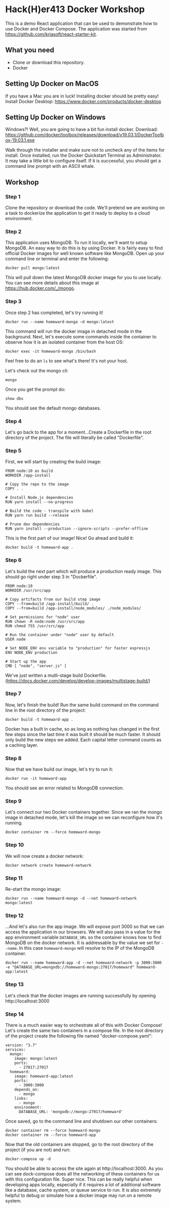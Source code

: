 # Hack(H)er413 Docker Workshop

This is a demo React application that can be used to demonstrate how to use Docker and Docker Compose.
The application was started from https://github.com/kriasoft/react-starter-kit.

## What you need
- Clone or download this repository.
- Docker

## Setting Up Docker on MacOS
If you have a Mac you are in luck! Installing docker should be pretty easy!
Install Docker Desktop: https://www.docker.com/products/docker-desktop

## Setting Up Docker on Windows
Windows?! Well, you are going to have a bit fun install docker.
Download: https://github.com/docker/toolbox/releases/download/v19.03.1/DockerToolbox-19.03.1.exe 

Walk through the installer and make sure not to uncheck any of the items for install. Once installed, 
run the Docker Quickstart Terminal as Administrator. It may take a little bit to configure itself. 
If it is successful, you should get a command line prompt with an ASCII whale.


## Workshop

### Step 1
Clone the repository or download the code. We'll pretend we are working on
a task to dockerize the application to get it ready to deploy to a cloud environment.


### Step 2
This application uses MongoDB. To run it locally, we'll want to setup MongoDB.
An easy way to do this is by using Docker. It is fairly easy to find official Docker images
for well known software like MongoDB. Open up your command line or terminal and
enter the following:
```
docker pull mongo:latest
```
This will pull down the latest MongoDB docker image for you to use locally. You can see
more details about this image at https://hub.docker.com/_/mongo.

### Step 3
Once step 2 has completed, let's try running it!
```
docker run --name homeward-mongo –d mongo:latest
```
This command will run the docker image in detached mode in the background.
Next, let's execute some commands inside the container to observe how it is
an isolated container from the host OS:
```
docker exec -it homeward-mongo /bin/bash
```
Feel free to do an `ls` to see what's there! It's not your host.

Let's check out the mongo cli:
```
mongo
```
Once you get the prompt do:
```
show dbs
```
You should see the default mongo databases.

### Step 4
Let's go back to the app for a moment...Create a Dockerfile in the root directory of the project. The file will literally
be called "Dockerfile".

### Step 5
First, we will start by creating the build image:
```
FROM node:10 as build
WORKDIR /app-install

# Copy the repo to the image
COPY . .

# Install Node.js dependencies
RUN yarn install --no-progress

# Build the code - transpile with babel
RUN yarn run build --release

# Prune dev dependencies
RUN yarn install --production --ignore-scripts --prefer-offline
```
This is the first part of our image! Nice! Go ahead and build it:
```
docker build -t homeward-app .
```

### Step 6
Let's build the next part which will produce a production ready image.
This should go right under step 3 in "Dockerfile".
```
FROM node:10
WORKDIR /usr/src/app

# Copy artifacts from our build step image
COPY --from=build /app-install/build/ .
COPY --from=build /app-install/node_modules/ ./node_modules/

# Set permissions for "node" user
RUN chown -R node:node /usr/src/app
RUN chmod 755 /usr/src/app

# Run the container under "node" user by default
USER node

# Set NODE_ENV env variable to "production" for faster expressjs
ENV NODE_ENV production

# Start up the app
CMD [ "node", "server.js" ]
```
We've just written a mutli-stage build Dockerfile. (https://docs.docker.com/develop/develop-images/multistage-build/)


### Step 7
Now, let's finish the build! Run the same build command on the command line in the root directory of the project:
```
docker build -t homeward-app .
```
Docker has a built in cache, so as long as nothing has changed in the first few steps since the last time it was built
it should be much faster. It should only build the new steps we added. Each capital letter command counts as a caching 
layer.


### Step 8
Now that we have build our image, let's try to run it:
```
docker run -it homeward-app
```
You should see an error related to MongoDB connection.


### Step 9
Let's connect our two Docker containers together. Since we ran the mongo
image in detached mode, let's kill the image so we can reconfigure how it's running.
```
docker container rm --force homeward-mongo
```

### Step 10
We will now create a docker network:
```
docker network create homeward-network
```

### Step 11
Re-start the mongo image:
```
docker run --name homeward-mongo -d --net homeward-network mongo:latest
```

### Step 12
...And let's also run the app image. We will expose port 3000 so that
we can access the application in our browsers. We will also pass in a value
for the app environment variable `DATABASE_URL` so the container knows how
to find MongoDB on the docker network. It is addressable by the value we set
for `--name`. In this case `homeward-mongo` will resolve to the IP of the 
MongoDB container.
```
docker run --name homeward-app -d --net homeward-network -p 3000:3000 -e "DATABASE_URL=mongodb://homeward-mongo:27017/homeward" homeward-app:latest
```

### Step 13
Let's check that the docker images are running successfully by opening
http://localhost:3000

### Step 14
There is a much easier way to orchestrate all of this with Docker Compose! Let's create the same two containers in a 
compose file. In the root directory of the project create the following file named "docker-compose.yaml":
```
version: "3.7"
services:
  mongo:
    image: mongo:latest
    ports:
      - 27017:27017
  homeward:
    image: homeward-app:latest
    ports:
      - 3000:3000
    depends_on:
      - mongo
    links:
      - mongo
    environment:
      DATABASE_URL: 'mongodb://mongo:27017/homeward'
```
Once saved, go to the command line and shutdown our other containers:
```
docker container rm --force homeward-mongo
docker container rm --force homeward-app
```
Now that the old containers are stopped, go to the root directory of the project (if you are not) and run:
```
docker-compose up -d
```
You should be able to access the site again at http://localhost:3000.
As you can see dock-compose does all the networking of these containers for us with this configuration file. Super nice. This
can be really helpful when developing apps locally, especially if it requires a lot of additional software like a database, cache system,
or queue service to run. It is also extremely helpful to debug or simulate how a docker image may run on a remote system.
